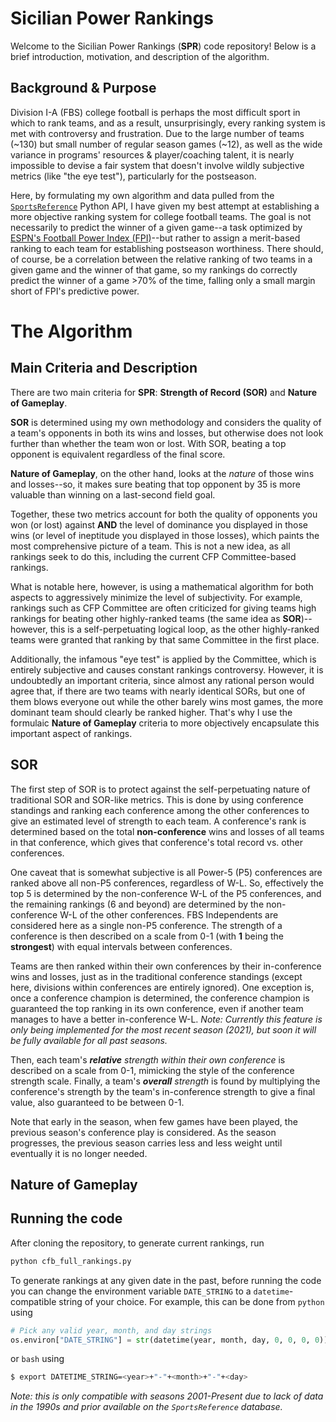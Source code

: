 # Sicilian Power Rankings

Welcome to the Sicilian Power Rankings (**SPR**) code repository! Below is a brief introduction, motivation, and description of the algorithm.

## Background & Purpose

Division I-A (FBS) college football is perhaps the most difficult sport in which to rank teams, and as a result, unsurprisingly, every ranking system is met with controversy and frustration. Due to the large number of teams (~130) but small number of regular season games (~12), as well as the wide variance in programs' resources & player/coaching talent, it is nearly impossible to devise a fair system that doesn't involve wildly subjective metrics (like "the eye test"), particularly for the postseason.

Here, by formulating my own algorithm and data pulled from the [```SportsReference```](https://pypi.org/project/sportsreference/) Python API, I have given my best attempt at establishing a more objective ranking system for college football teams. The goal is not necessarily to predict the winner of a given game--a task optimized by [ESPN's Football Power Index (FPI)](https://www.espn.com/college-football/fpi)--but rather to assign a merit-based ranking to each team for establishing postseason worthiness. There should, of course, be a correlation between the relative ranking of two teams in a given game and the winner of that game, so my rankings do correctly predict the winner of a game >70% of the time, falling only a small margin short of FPI's predictive power.

# The Algorithm

## Main Criteria and Description

There are two main criteria for **SPR**: **Strength of Record (SOR)** and **Nature of Gameplay**.

**SOR** is determined using my own methodology and considers the quality of a team's opponents in both its wins and losses, but otherwise does not look further than whether the team won or lost. With SOR, beating a top opponent is equivalent regardless of the final score.

**Nature of Gameplay**, on the other hand, looks at the *nature* of those wins and losses--so, it makes sure beating that top opponent by 35 is more valuable than winning on a last-second field goal.

Together, these two metrics account for both the quality of opponents you won (or lost) against **AND** the level of dominance you displayed in those wins (or level of ineptitude you displayed in those losses), which paints the most comprehensive picture of a team. This is not a new idea, as all rankings seek to do this, including the current CFP Committee-based rankings.

What is notable here, however, is using a mathematical algorithm for both aspects to aggressively minimize the level of subjectivity. For example, rankings such as CFP Committee are often criticized for giving teams high rankings for beating other highly-ranked teams (the same idea as **SOR**)--however, this is a self-perpetuating logical loop, as the other highly-ranked teams were granted that ranking by that same Committee in the first place.

Additionally, the infamous "eye test" is applied by the Committee, which is entirely subjective and causes constant rankings controversy. However, it is undoubtedly an important criteria, since almost any rational person would agree that, if there are two teams with nearly identical SORs, but one of them blows everyone out while the other barely wins most games, the more dominant team should clearly be ranked higher. That's why I use the formulaic **Nature of Gameplay** criteria to more objectively encapsulate this important aspect of rankings.

## SOR

The first step of SOR is to protect against the self-perpetuating nature of traditional SOR and SOR-like metrics. This is done by using conference standings and ranking each conference among the other conferences to give an estimated level of strength to each team. A conference's rank is determined based on the total **non-conference** wins and losses of all teams in that conference, which gives that conference's total record vs. other conferences.

One caveat that is somewhat subjective is all Power-5 (P5) conferences are ranked above all non-P5 conferences, regardless of W-L. So, effectively the top 5 is determined by the non-conference W-L of the P5 conferences, and the remaining rankings (6 and beyond) are determined by the non-conference W-L of the other conferences. FBS Independents are considered here as a single non-P5 conference. The strength of a conference is then described on a scale from 0-1 (with **1** being the **strongest**) with equal intervals between conferences.

Teams are then ranked within their own conferences by their in-conference wins and losses, just as in the traditional conference standings (except here, divisions within conferences are entirely ignored). One exception is, once a conference champion is determined, the conference champion is guaranteed the top ranking in its own conference, even if another team manages to have a better in-conference W-L. *Note: Currently this feature is only being implemented for the most recent season (2021), but soon it will be fully available for all past seasons.*

Then, each team's ***relative** strength within their own conference* is described on a scale from 0-1, mimicking the style of the conference strength scale. Finally, a team's ***overall** strength* is found by multiplying the conference's strength by the team's in-conference strength to give a final value, also guaranteed to be between 0-1. 

Note that early in the season, when few games have been played, the previous season's conference play is considered. As the season progresses, the previous season carries less and less weight until eventually it is no longer needed.

## Nature of Gameplay



## Running the code

After cloning the repository, to generate current rankings, run

```bash
python cfb_full_rankings.py
```

To generate rankings at any given date in the past, before running the code you can change the environment variable ```DATE_STRING``` to a ```datetime```-compatible string of your choice. For example, this can be done from ```python``` using

```python
# Pick any valid year, month, and day strings
os.environ["DATE_STRING"] = str(datetime(year, month, day, 0, 0, 0, 0))
```

or ```bash``` using

```bash
$ export DATETIME_STRING=<year>+"-"+<month>+"-"+<day>
```

*Note: this is only compatible with seasons 2001-Present due to lack of data in the 1990s and prior available on the ```SportsReference``` database.*
